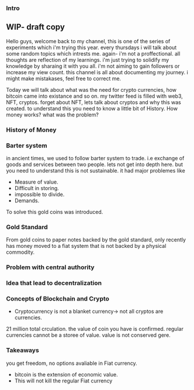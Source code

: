 ### Intro

## WIP- draft copy

Hello guys, welcome back to my channel, this is one of the series of experiments which i'm trying this year. every thursdays i will talk about some random topics which intrests me. again- i'm not a proffectional. all thoughts are reflection of my learnings. i'm just trying to solidify my knowledge by sharaing it with you all. i'm not aiming to gain followers or increase my view count. this channel is all about documenting my journey. i might make mistakases, feel free to correct me.

Today we will talk about what was the need for crypto currencies, how bitcoin came into existance and so on. my twitter feed is filled with web3, NFT, cryptos. forget about NFT, lets talk about cryptos and why this was created. to understand this you need to know a little bit of History. How money works? what was the problem?

### History of Money

### Barter system

in ancient times, we used to follow barter system to trade. i.e exchange of goods and services between two people. lets not get into depth here. but you need to understand this is not sustainable. it had major problemes like

- Measure of value.
- Difficult in storing.
- impossible to divide.
- Demands.

To solve this gold coins was introduced.

### Gold Standard

From gold coins to paper notes backed by the gold standard, only recently has money moved to a fiat system that is not backed by a physical commodity.

### Problem with central authority

### Idea that lead to decentralization

### Concepts of Blockchain and Crypto

- Cryptocurrency is not a blanket currency-> not all cryptos are currencies.

21 million total crculation. the value of coin you have is confirmed. regular currencies cannot be a storee of value. value is not conserved gere.

### Takeaways

you get freedom, no options avaliable in Fiat currency.

- bitcoin is the extension of economic value.
- This will not kill the regular Fiat currency
